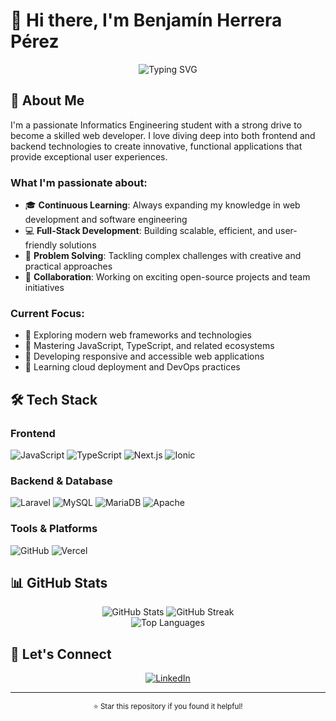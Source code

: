 # 👋 Hi there, I'm Benjamín Herrera Pérez

<div align="center">
  <img src="https://readme-typing-svg.herokuapp.com?font=Fira+Code&weight=500&size=28&pause=1000&color=4F8CC9&center=true&vCenter=true&width=435&lines=Informatics+Engineering+Student;Web+Developer;Tech+Enthusiast" alt="Typing SVG" />
</div>

## 🚀 About Me

I'm a passionate Informatics Engineering student with a strong drive to become a skilled web developer. I love diving deep into both frontend and backend technologies to create innovative, functional applications that provide exceptional user experiences.

### What I'm passionate about:
- 🎓 **Continuous Learning**: Always expanding my knowledge in web development and software engineering
- 💻 **Full-Stack Development**: Building scalable, efficient, and user-friendly solutions
- 🎯 **Problem Solving**: Tackling complex challenges with creative and practical approaches
- 🤝 **Collaboration**: Working on exciting open-source projects and team initiatives

### Current Focus:
- 🌱 Exploring modern web frameworks and technologies
- 🔧 Mastering JavaScript, TypeScript, and related ecosystems
- 📱 Developing responsive and accessible web applications
- 🚀 Learning cloud deployment and DevOps practices

## 🛠️ Tech Stack

### Frontend
![JavaScript](https://img.shields.io/badge/JavaScript-F7DF1E?style=for-the-badge&logo=javascript&logoColor=black)
![TypeScript](https://img.shields.io/badge/TypeScript-007ACC?style=for-the-badge&logo=typescript&logoColor=white)
![Next.js](https://img.shields.io/badge/Next.js-000000?style=for-the-badge&logo=next.js&logoColor=white)
![Ionic](https://img.shields.io/badge/Ionic-3880FF?style=for-the-badge&logo=Ionic&logoColor=white)

### Backend & Database
![Laravel](https://img.shields.io/badge/Laravel-FF2D20?style=for-the-badge&logo=laravel&logoColor=white)
![MySQL](https://img.shields.io/badge/MySQL-4479A1?style=for-the-badge&logo=mysql&logoColor=white)
![MariaDB](https://img.shields.io/badge/MariaDB-003545?style=for-the-badge&logo=mariadb&logoColor=white)
![Apache](https://img.shields.io/badge/Apache-D42029?style=for-the-badge&logo=apache&logoColor=white)

### Tools & Platforms
![GitHub](https://img.shields.io/badge/GitHub-181717?style=for-the-badge&logo=github&logoColor=white)
![Vercel](https://img.shields.io/badge/Vercel-000000?style=for-the-badge&logo=vercel&logoColor=white)

## 📊 GitHub Stats

<div align="center">
  <img src="https://github-readme-stats.vercel.app/api?username=Aron1244&show_icons=true&theme=dark&hide_border=false&include_all_commits=true&count_private=true" alt="GitHub Stats" />
  <img src="https://github-readme-streak-stats.herokuapp.com/?user=Aron1244&theme=dark&hide_border=false" alt="GitHub Streak" />
</div>

<div align="center">
  <img src="https://github-readme-stats.vercel.app/api/top-langs/?username=Aron1244&theme=dark&hide_border=false&include_all_commits=true&count_private=true&layout=compact&hide=python&langs_count=8" alt="Top Languages" />
</div>

## 🤝 Let's Connect

<div align="center">
  <a href="https://linkedin.com/in/benjamín-herrera-pérez">
    <img src="https://img.shields.io/badge/LinkedIn-0077B5?style=for-the-badge&logo=linkedin&logoColor=white" alt="LinkedIn" />
  </a>
</div>

---

<div align="center">
  <sub>⭐ Star this repository if you found it helpful!</sub>
</div>

<!-- Proudly created with GPRM ( https://gprm.itsvg.in ) -->
